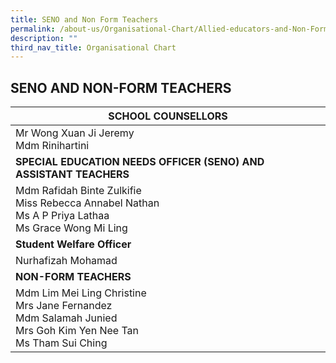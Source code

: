 ```yaml
---
title: SENO and Non Form Teachers
permalink: /about-us/Organisational-Chart/Allied-educators-and-Non-Form-teachers/
description: ""
third_nav_title: Organisational Chart
---
```


## SENO AND NON-FORM TEACHERS

| SCHOOL COUNSELLORS                                                            |
|-------------------------------------------------------------------------------|
| Mr Wong Xuan Ji Jeremy<br>Mdm Rinihartini |
| **SPECIAL EDUCATION NEEDS OFFICER (SENO) AND ASSISTANT TEACHERS** |
| Mdm Rafidah Binte Zulkifie<br>Miss Rebecca Annabel Nathan<br>Ms A P Priya Lathaa<br>Ms Grace Wong Mi Ling|
| **Student Welfare Officer**  |
| Nurhafizah Mohamad |
| **NON-FORM TEACHERS**  |
| Mdm Lim Mei Ling Christine<br>Mrs Jane Fernandez <br> Mdm Salamah Junied <br> Mrs Goh Kim Yen Nee Tan <br> Ms Tham Sui Ching